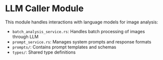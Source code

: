 # LLM Caller Module

This module handles interactions with language models for image analysis:

- `batch_analysis_service.rs`: Handles batch processing of images through LLM
- `prompt_service.rs`: Manages system prompts and response formats
- `prompts/`: Contains prompt templates and schemas
- `types/`: Shared type definitions 